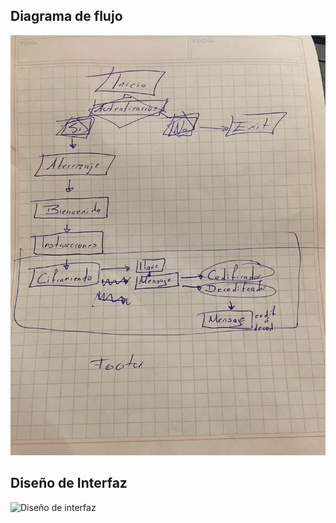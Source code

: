 ## Diagrama de flujo

![Diagrama](./src/assets/Diagrama_borrador.jpeg)

## Diseño de Interfaz

![Diseño de interfaz](./src/assets/Diseño_de_Interfaz.png)
